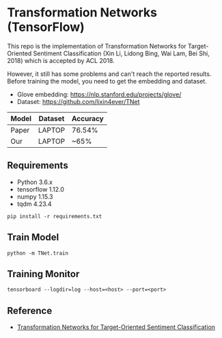 # Transformation Networks (TensorFlow)

This repo is the implementation of Transformation Networks for Target-Oriented Sentiment Classification (Xin Li, Lidong Bing, Wai Lam, Bei Shi, 2018) which is accepted by ACL 2018.

However, it still has some problems and can't reach the reported results. Before training the model, you need to get the embedding and dataset.

- Glove embedding: https://nlp.stanford.edu/projects/glove/
- Dataset: https://github.com/lixin4ever/TNet

|Model|Dataset|Accuracy|
|---|---|---|
|Paper|LAPTOP|76.54%|
|Our|LAPTOP|~65%|

## Requirements

- Python 3.6.x
- tensorflow 1.12.0
- numpy 1.15.3
- tqdm 4.23.4

```
pip install -r requirements.txt
```

## Train Model

```
python -m TNet.train
```

## Training Monitor

```
tensorboard --logdir=log --host=<host> --port=<port>
```

## Reference
- <a href='https://ai.tencent.com/ailab/media/publications/acl/Transformation_Networks_for_Target-Oriented_Sentiment_Classification.pdf'>Transformation Networks for Target-Oriented Sentiment Classification</a>